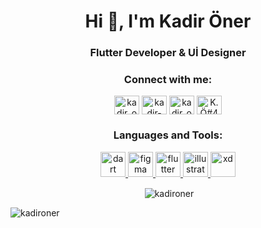 <h1 align="center">Hi 👋, I'm Kadir Öner</h1>
<h3 align="center">Flutter Developer & Uİ Designer</h3>

<h3 align="center">Connect with me:</h3>
<p align="center">
<a href="https://twitter.com/kadir_oner46" target="blank"><img align="center" src="https://raw.githubusercontent.com/rahuldkjain/github-profile-readme-generator/master/src/images/icons/Social/twitter.svg" alt="kadir_oner46" height="30" width="40" /></a>
<a href="https://linkedin.com/in/kadir-oner" target="blank"><img align="center" src="https://raw.githubusercontent.com/rahuldkjain/github-profile-readme-generator/master/src/images/icons/Social/linked-in-alt.svg" alt="kadir-oner" height="30" width="40" /></a>
<a href="https://instagram.com/kadir_oner46" target="blank"><img align="center" src="https://raw.githubusercontent.com/rahuldkjain/github-profile-readme-generator/master/src/images/icons/Social/instagram.svg" alt="kadir_oner46" height="30" width="40" /></a>
<a href="https://discord.gg/K.Ö#4787" target="blank"><img align="center" src="https://raw.githubusercontent.com/rahuldkjain/github-profile-readme-generator/master/src/images/icons/Social/discord.svg" alt="K.Ö#4787" height="30" width="40" /></a>
</p>

<h3 align="center">Languages and Tools:</h3>
<p align="center"> <a href="https://dart.dev" target="_blank" rel="noreferrer"> <img src="https://www.vectorlogo.zone/logos/dartlang/dartlang-icon.svg" alt="dart" width="40" height="40"/> </a> <a href="https://www.figma.com/" target="_blank" rel="noreferrer"> <img src="https://www.vectorlogo.zone/logos/figma/figma-icon.svg" alt="figma" width="40" height="40"/> </a> <a href="https://flutter.dev" target="_blank" rel="noreferrer"> <img src="https://www.vectorlogo.zone/logos/flutterio/flutterio-icon.svg" alt="flutter" width="40" height="40"/> </a> <a href="https://www.adobe.com/in/products/illustrator.html" target="_blank" rel="noreferrer"> <img src="https://www.vectorlogo.zone/logos/adobe_illustrator/adobe_illustrator-icon.svg" alt="illustrator" width="40" height="40"/> </a> <a href="https://www.adobe.com/products/xd.html" target="_blank" rel="noreferrer"> <img src="https://cdn.worldvectorlogo.com/logos/adobe-xd.svg" alt="xd" width="40" height="40"/> </a> </p>

<p align="center"
<p>&nbsp;<img align="center" src="https://github-readme-stats.vercel.app/api?username=kadironer&show_icons=true&theme=synthwave&locale=en" alt="kadironer" /></p>
<p align="center">
<p><img align="center" src="https://github-readme-stats.vercel.app/api/top-langs?username=kadironer&show_icons=true&theme=gruvbox&locale=en&layout=compact" alt="kadironer" /></p>
</p>



